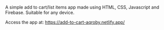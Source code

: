 A simple add to cart/list items app made using HTML, CSS, Javascript and Firebase. Suitable for any device.

Access the app at: https://add-to-cart-aqroby.netlify.app/

